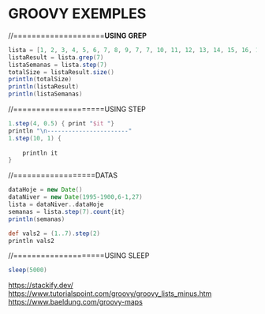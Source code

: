 # GROOVY EXEMPLES
//====================<b>USING GREP</b>
```groovy
lista = [1, 2, 3, 4, 5, 6, 7, 8, 9, 7, 7, 10, 11, 12, 13, 14, 15, 16, 17, 18, 19]
listaResult = lista.grep(7)
listaSemanas = lista.step(7)
totalSize = listaResult.size()
println(totalSize)
println(listaResult)
println(listaSemanas)
```
//====================USING STEP
```groovy
1.step(4, 0.5) { print "$it "}
println "\n-----------------------"
1.step(10, 1) { 
    
    println it
}
```
//==================DATAS
```groovy
dataHoje = new Date()
dataNiver = new Date(1995-1900,6-1,27)
lista = dataNiver..dataHoje
semanas = lista.step(7).count{it}
println(semanas)
```
```groovy
def vals2 = (1..7).step(2)
println vals2
```
//====================USING SLEEP
```groovy
sleep(5000)
```

https://stackify.dev/
https://www.tutorialspoint.com/groovy/groovy_lists_minus.htm
https://www.baeldung.com/groovy-maps

